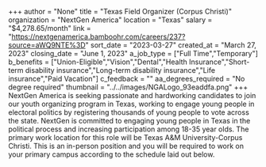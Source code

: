 +++
author = "None"
title = "Texas Field Organizer (Corpus Christi)"
organization = "NextGen America"
location = "Texas"
salary = "$4,278.65/month"
link = "https://nextgenamerica.bamboohr.com/careers/237?source=aWQ9NTE%3D"
sort_date = "2023-03-27"
created_at = "March 27, 2023"
closing_date = "June 1, 2023"
a_job_type = ["Full Time","Temporary"]
b_benefits = ["Union-Eligible","Vision","Dental","Health Insurance","Short-term disability insurance","Long-term disability insurance","Life insurance","Paid Vacation"]
c_feedback = ""
aa_degrees_required = "No degree required"
thumbnail = "../../images/NGALogo_93eaddfa.png"
+++
NextGen America is seeking passionate and hardworking candidates to join our youth organizing program in Texas, working to engage young people in electoral politics by registering thousands of young people to vote across the state. NextGen is committed to engaging young people in Texas in the political process and increasing participation among 18-35 year olds. The primary work location for this role will be Texas A&M University-Corpus Christi. This is an in-person position and you will be required to work on your primary campus according to the schedule laid out below. 